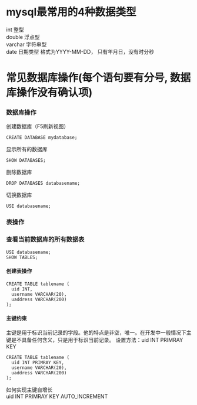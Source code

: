 # mysql最常用的4种数据类型
int 整型  
double 浮点型  
varchar 字符串型  
date 日期类型 格式为YYYY-MM-DD， 只有年月日，没有时分秒  

# 常见数据库操作(每个语句要有分号, 数据库操作没有确认项)
### 数据库操作
创建数据库（F5刷新视图）  
```
CREATE DATABASE mydatabase;
```  
显示所有的数据库  
```
SHOW DATABASES;
```
删除数据库  
```
DROP DATABASES databasename;
```
切换数据库  
```
USE databasename;
```

### 表操作
### 查看当前数据库的所有数据表
```
USE databasename;
SHOW TABLES;
```

#### 创建表操作  
```
CREATE TABLE tablename (
  uid INT,
  username VARCHAR(20),
  uaddress VARCHAR(200)
);
```
#### 主键约束  
主键是用于标识当前记录的字段。他的特点是非空，唯一。在开发中一般情况下主键是不具备任何含义，只是用于标识当前记录。
设置方法：uid INT PRIMRAY KEY
```
CREATE TABLE tablename (
  uid INT PRIMRAY KEY,
  username VARCHAR(20),
  uaddress VARCHAR(200)
);
```
如何实现主键自增长  
uid INT PRIMRAY KEY AUTO_INCREMENT